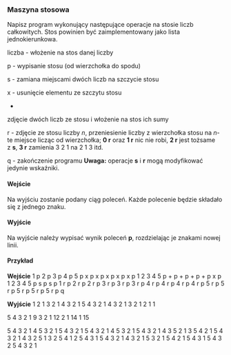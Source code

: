 ### Maszyna stosowa

Napisz program wykonujący następujące operacje na stosie liczb całkowitych. Stos powinien być zaimplementowany jako lista jednokierunkowa.  

liczba - włożenie na stos danej liczby

p - wypisanie stosu (od wierzchołka do spodu)

s - zamiana miejscami dwóch liczb na szczycie stosu

x - usunięcie elementu ze szczytu stosu

+

zdjęcie dwóch liczb ze stosu i włożenie na stos ich sumy

r - zdjęcie ze stosu liczby _n_, przeniesienie liczby z wierzchołka stosu na _n_-te miejsce licząc od wierzchołka; **0 r** oraz **1 r** nic nie robi, **2 r** jest tożsame z **s**, **3 r** zamienia 3 2 1 na 2 1 3 itd.

q - zakończenie programu **Uwaga:** operacje **s** i **r** mogą modyfikować jedynie wskaźniki.

#### Wejście

Na wyjściu zostanie podany ciąg poleceń. Każde polecenie będzie składało się z jednego znaku.

#### Wyjście

Na wyjście należy wypisać wynik poleceń **p**, rozdzielając je znakami nowej linii.

#### Przykład

**Wejście**
1 p
2 p
3 p
4 p
5 p
x p
x p
x p
x p
x p
1 2 3 4 5 p
\+ p
\+ p
\+ p
\+ p
x p
1 2 3 4 5 p
s p
s p
1 r p
2 r p
2 r p
3 r p
3 r p
3 r p
4 r p
4 r p
4 r p
4 r p
5 r p
5 r p
5 r p
5 r p
5 r p
q

**Wyjście**
1 
2 1 
3 2 1 
4 3 2 1 
5 4 3 2 1 
4 3 2 1 
3 2 1 
2 1 
1 

5 4 3 2 1 
9 3 2 1 
12 2 1 
14 1 
15 

5 4 3 2 1 
4 5 3 2 1 
5 4 3 2 1 
5 4 3 2 1 
4 5 3 2 1 
5 4 3 2 1 
4 3 5 2 1 
3 5 4 2 1 
5 4 3 2 1 
4 3 2 5 1 
3 2 5 4 1 
2 5 4 3 1 
5 4 3 2 1 
4 3 2 1 5 
3 2 1 5 4 
2 1 5 4 3 
1 5 4 3 2 
5 4 3 2 1